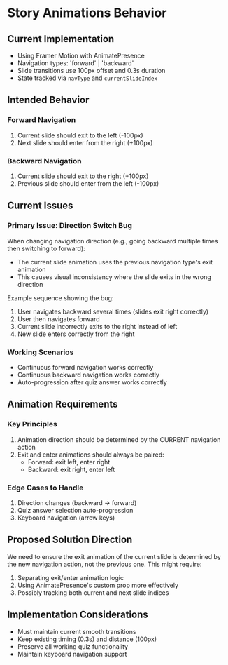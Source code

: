 # Story Animations Behavior

## Current Implementation
- Using Framer Motion with AnimatePresence
- Navigation types: 'forward' | 'backward'
- Slide transitions use 100px offset and 0.3s duration
- State tracked via `navType` and `currentSlideIndex`

## Intended Behavior

### Forward Navigation
1. Current slide should exit to the left (-100px)
2. Next slide should enter from the right (+100px)

### Backward Navigation
1. Current slide should exit to the right (+100px)
2. Previous slide should enter from the left (-100px)

## Current Issues

### Primary Issue: Direction Switch Bug
When changing navigation direction (e.g., going backward multiple times then switching to forward):
- The current slide animation uses the previous navigation type's exit animation
- This causes visual inconsistency where the slide exits in the wrong direction

Example sequence showing the bug:
1. User navigates backward several times (slides exit right correctly)
2. User then navigates forward
3. Current slide incorrectly exits to the right instead of left
4. New slide enters correctly from the right

### Working Scenarios
- Continuous forward navigation works correctly
- Continuous backward navigation works correctly
- Auto-progression after quiz answer works correctly

## Animation Requirements

### Key Principles
1. Animation direction should be determined by the CURRENT navigation action
2. Exit and enter animations should always be paired:
   - Forward: exit left, enter right
   - Backward: exit right, enter left

### Edge Cases to Handle
1. Direction changes (backward → forward)
2. Quiz answer selection auto-progression
3. Keyboard navigation (arrow keys)

## Proposed Solution Direction
We need to ensure the exit animation of the current slide is determined by the new navigation action, not the previous one. This might require:
1. Separating exit/enter animation logic
2. Using AnimatePresence's custom prop more effectively
3. Possibly tracking both current and next slide indices

## Implementation Considerations
- Must maintain current smooth transitions
- Keep existing timing (0.3s) and distance (100px)
- Preserve all working quiz functionality
- Maintain keyboard navigation support 